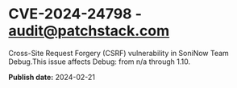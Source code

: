# CVE-2024-24798 - audit@patchstack.com

Cross-Site Request Forgery (CSRF) vulnerability in SoniNow Team Debug.This issue affects Debug: from n/a through 1.10.



**Publish date:** 2024-02-21

